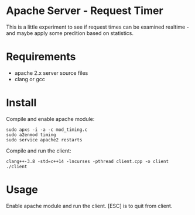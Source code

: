 Apache Server - Request Timer
=============================

This is a little experiment to see if request times can be examined realtime - and maybe apply some predition based on statistics.

# Requirements

- apache 2.x server source files
- clang or gcc

# Install

Compile and enable apache module:

```
sudo apxs -i -a -c mod_timing.c
sudo a2enmod timing
sudo service apache2 restarts
```

Compile and run the client:

```
clang++-3.8 -std=c++14 -lncurses -pthread client.cpp -o client
./client
```


# Usage

Enable apache module and run the client. [ESC] is to quit from client.


